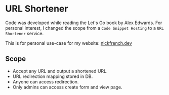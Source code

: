 # URL Shortener
Code was developed while reading the Let's Go book by Alex Edwards.
For personal interest, I changed the scope from a `Code Snippet Hosting` to a `URL Shortener` service.

This is for personal use-case for my website: [nickfrench.dev](https://nickfrench.dev)

## Scope

- Accept any URL and output a shortened URL.
- URL redirection mapping stored in DB.
- Anyone can access redirection.
- Only admins can access create form and view page.